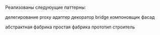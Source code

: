 Реализованы следуюущие паттерны: 

делегирование
proxy
адаптер
декоратор
bridge
компоновщик
фасад

абстрактная фабрика
простая фабрика
прототип
строитель
